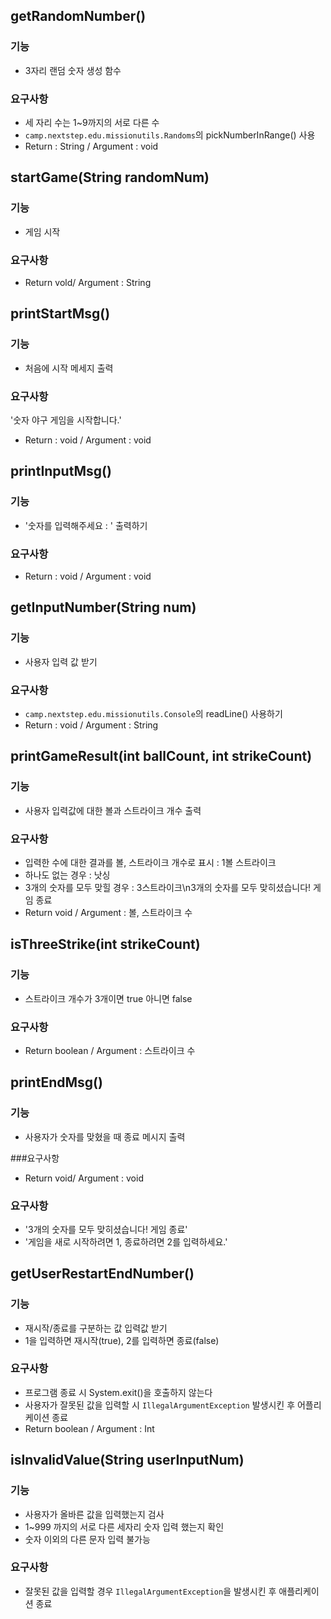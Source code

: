 ## getRandomNumber()

### 기능
- 3자리 랜덤 숫자 생성 함수
### 요구사항
- 세 자리 수는 1~9까지의 서로 다른 수
- `camp.nextstep.edu.missionutils.Randoms`의 pickNumberInRange() 사용
- Return : String / Argument : void

## startGame(String randomNum)

### 기능
- 게임 시작

### 요구사항
- Return vold/ Argument : String


## printStartMsg()

### 기능
- 처음에 시작 메세지 출력

### 요구사항
'숫자 야구 게임을 시작합니다.'
- Return : void / Argument : void

## printInputMsg()

### 기능
- '숫자를 입력해주세요 : ' 출력하기
### 요구사항
- Return : void / Argument : void

## getInputNumber(String num)

### 기능
- 사용자 입력 값 받기

### 요구사항
- `camp.nextstep.edu.missionutils.Console`의 readLine() 사용하기
- Return : void / Argument : String


## printGameResult(int ballCount, int strikeCount)

### 기능
- 사용자 입력값에 대한 볼과 스트라이크 개수 출력

### 요구사항
- 입력한 수에 대한 결과를 볼, 스트라이크 개수로 표시 : 1볼 스트라이크
- 하나도 없는 경우 : 낫싱
- 3개의 숫자를 모두 맞힐 경우 : 3스트라이크\n3개의 숫자를 모두 맞히셨습니다! 게임 종료
- Return void / Argument : 볼, 스트라이크 수

## isThreeStrike(int strikeCount)

### 기능
- 스트라이크 개수가 3개이면 true 아니면 false

### 요구사항
- Return boolean / Argument : 스트라이크 수

## printEndMsg()

### 기능
- 사용자가 숫자를 맞혔을 때 종료 메시지 출력

###요구사항
- Return void/ Argument : void

### 요구사항
- '3개의 숫자를 모두 맞히셨습니다! 게임 종료'
- '게임을 새로 시작하려면 1, 종료하려면 2를 입력하세요.'

## getUserRestartEndNumber()

### 기능
- 재시작/종료를 구분하는 값 입력값 받기
- 1을 입력하면 재시작(true), 2를 입력하면 종료(false)

### 요구사항
- 프로그램 종료 시 System.exit()을 호출하지 않는다
- 사용자가 잘못된 값을 입력할 시 `IllegalArgumentException` 발생시킨 후 어플리케이션 종료
- Return boolean / Argument : Int


## isInvalidValue(String userInputNum)

### 기능
- 사용자가 올바른 값을 입력했는지 검사
- 1~999 까지의 서로 다른 세자리 숫자 입력 했는지 확인
- 숫자 이외의 다른 문자 입력 불가능

### 요구사항
- 잘못된 값을 입력할 경우 `IllegalArgumentException`을 발생시킨 후 애플리케이션 종료
